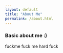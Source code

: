 ```yaml
---
layout: default
title: "About Me"
permalink: /about.html
---
```

### Basic about me :) 
   fuckme
 fuck me hard
 fuck